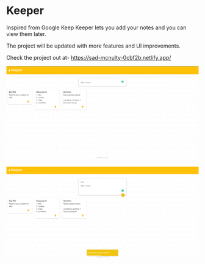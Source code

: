 # Keeper

Inspired from Google Keep Keeper lets you add your notes and you can view them later.

The project will be updated with more features and UI improvements.

Check the project out at- https://sad-mcnulty-0cbf2b.netlify.app/

![alt text](https://github.com/swapnil0709/Keeper/blob/master/Images/Keeper%20home.png)

![alt text](https://github.com/swapnil0709/Keeper/blob/master/Images/Empty%20Note%20warning.png)
